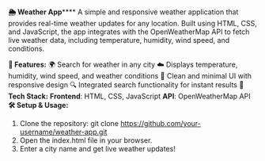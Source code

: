 ****🌦 Weather App********
A simple and responsive weather application that provides real-time weather updates for any location. Built using HTML, CSS, and JavaScript, the app integrates with the OpenWeatherMap API to fetch live weather data, including temperature, humidity, wind speed, and conditions.

****🚀 Features:****
🌍 Search for weather in any city
☁️ Displays temperature, humidity, wind speed, and weather conditions
🎨 Clean and minimal UI with responsive design
🔍 Integrated search functionality for instant results
****📂 Tech Stack:****
**Frontend**: HTML, CSS, JavaScript
**API**: OpenWeatherMap API
****🛠 Setup & Usage:****
1. Clone the repository:
git clone https://github.com/your-username/weather-app.git
2. Open the index.html file in your browser.
3. Enter a city name and get live weather updates!
